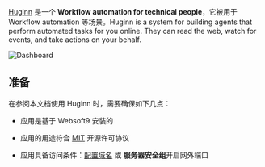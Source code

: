 [Huginn](https://github.com/huginn/huginn) 是一个 **Workflow automation for technical people**，它被用于 Workflow automation  等场景。Huginn is a system for building agents that perform automated tasks for you online. They can read the web, watch for events, and take actions on your behalf. 


![Dashboard](http://libs.websoft9.com/Websoft9/DocsPicture/zh/huginn/huginn-gui-websoft9.png)


## 准备

在参阅本文档使用 Huginn 时，需要确保如下几点：

- 应用是基于 Websoft9 安装的

- 应用的用途符合 [MIT](https://opensource.org/licenses/MIT) 开源许可协议

- 应用具备访问条件：[配置域名](./guide/appsetdomain) 或 **服务器安全组**开启网外端口